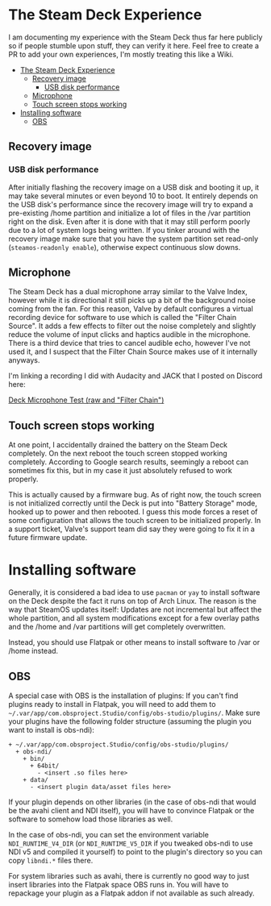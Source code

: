 # The Steam Deck Experience

I am documenting my experience with the Steam Deck thus far here publicly so if
people stumble upon stuff, they can verify it here. Feel free to create a PR to
add your own experiences, I'm mostly treating this like a Wiki.

- [The Steam Deck Experience](#the-steam-deck-experience)
  - [Recovery image](#recovery-image)
    - [USB disk performance](#usb-disk-performance)
  - [Microphone](#microphone)
  - [Touch screen stops working](#touch-screen-stops-working)
- [Installing software](#installing-software)
  - [OBS](#obs)

## Recovery image

### USB disk performance

After initially flashing the recovery image on a USB disk and booting it up, it
may take several minutes or even beyond 10 to boot. It entirely depends on the
USB disk's performance since the recovery image will try to expand a
pre-existing /home partition and initialize a lot of files in the /var partition
right on the disk. Even after it is done with that it may still perform poorly
due to a lot of system logs being written. If you tinker around with the
recovery image make sure that you have the system partition set read-only
(`steamos-readonly enable`), otherwise expect continuous slow downs.

## Microphone

The Steam Deck has a dual microphone array similar to the Valve Index, however
while it is directional it still picks up a bit of the background noise coming
from the fan. For this reason, Valve by default configures a virtual recording
device for software to use which is called the "Filter Chain Source". It adds a
few effects to filter out the noise completely and slightly reduce the volume of
input clicks and haptics audible in the microphone. There is a third device that
tries to cancel audible echo, however I've not used it, and I suspect that the
Filter Chain Source makes use of it internally anyways.

I'm linking a recording I did with Audacity and JACK that I posted on Discord
here:

[Deck Microphone Test (raw and "Filter
Chain")](audio/deck-microphone-test-raw-and-filterchain.ogg)

## Touch screen stops working

At one point, I accidentally drained the battery on the Steam Deck completely.
On the next reboot the touch screen stopped working completely. According to
Google search results, seemingly a reboot can sometimes fix this, but in my case
it just absolutely refused to work properly.

This is actually caused by a firmware bug. As of right now, the touch screen is
not initialized correctly until the Deck is put into "Battery Storage" mode,
hooked up to power and then rebooted. I guess this mode forces a reset of some
configuration that allows the touch screen to be initialized properly. In a
support ticket, Valve's support team did say they were going to fix it in a
future firmware update.

# Installing software

Generally, it is considered a bad idea to use `pacman` or `yay` to install
software on the Deck despite the fact it runs on top of Arch Linux. The reason
is the way that SteamOS updates itself: Updates are not incremental but affect
the whole partition, and all system modifications except for a few overlay paths
and the /home and /var partitions will get completely overwritten.

Instead, you should use Flatpak or other means to install software to /var or
/home instead.

## OBS

A special case with OBS is the installation of plugins: If you can't find
plugins ready to install in Flatpak, you will need to add them to
`~/.var/app/com.obsproject.Studio/config/obs-studio/plugins/`. Make sure your
plugins have the following folder structure (assuming the plugin you want to
install is obs-ndi):

```
+ ~/.var/app/com.obsproject.Studio/config/obs-studio/plugins/
  + obs-ndi/
    + bin/
      + 64bit/
        - <insert .so files here>
    + data/
      - <insert plugin data/asset files here>
```

If your plugin depends on other libraries (in the case of obs-ndi that would be
the avahi client and NDI itself), you will have to convince Flatpak or the
software to somehow load those libraries as well.

In the case of obs-ndi, you can set the environment variable
`NDI_RUNTIME_V4_DIR` (or `NDI_RUNTIME_V5_DIR` if you tweaked obs-ndi to use NDI
v5 and compiled it yourself) to point to the plugin's directory so you can copy
`libndi.*` files there.

For system libraries such as avahi, there is currently no good way to just
insert libraries into the Flatpak space OBS runs in. You will have to repackage
your plugin as a Flatpak addon if not available as such already.

